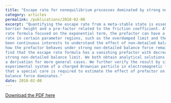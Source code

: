 ```yaml
---
title: "Escape rate for nonequilibrium processes dominated by strong non-detailed balance force"
category: articles
permalink: /publications/2018-02-08
excerpt: "Quantifying the escape rate from a meta-stable state is essential to understand a wide range of dynamical processes. Kramers’ classical rate formula is the product of an exponential function of the potential
barrier height and a pre-factor related to the friction coefficient. Although many applications of the
rate formula focused on the exponential term, the prefactor can have a significant effect on the escape
rate in certain parameter regions, such as the overdamped limit and the underdamped limit. There have
been continuous interests to understand the effect of non-detailed balance on the escape rate; however,
how the prefactor behaves under strong non-detailed balance force remains elusive. In this work, we
find that the escape rate formula has a vanishing prefactor with decreasing friction strength under the
strong non-detailed balance limit. We both obtain analytical solutions in specific examples and provide
a derivation for more general cases. We further verify the result by simulations and propose a testable
experimental system of a charged Brownian particle in electromagnetic field. Our study demonstrates
that a special care is required to estimate the effect of prefactor on the escape rate when non-detailed
balance force dominates."
date: 2018-02-08
---
```


[Download the PDF here](https://github.com/jamestang23/jamestang23.github.io/blob/master/2.pdf)
